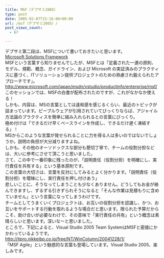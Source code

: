 ```yaml
---
title: MSF（デブサミ2005）
type: post
date: 2005-02-07T15:16:06+00:00
url: /msf（デブサミ2005）/
post_views_count:
  - 67

---
```

デブサミ第二段は、MSFについて書いておきたいと思います。  
[Microsoft Solutions Framework][1]  
MSFという言葉すら知りませんでしたが、MSFとは「定義された一連の原則、モデル、規範、概念、ガイドライン、および Microsoft の実証済みのプラクティスに基づく、ITソリューション提供プロジェクトのための熟慮され鍛えられたアプローチです」。  
<http://www.microsoft.com/japan/msdn/vstudio/productinfo/enterprise/msf/>  
このセッションでは、MSFの白書が配布されたのですが、これがなかなか使える！  
しかも、内容は、MSの言葉としては違和感を感じるくらい、最近のトピックが詰まっています。ピープルウェアが引用されていてびっくりならば、アジャイル方法論のプラクティスを簡単に組み入れられるとの言葉にびっくり。  
極め付けは「できるだけ早くベースラインを作成し、できるだけ遅く凍結する」！  
MSからこのような言葉が発せられることに力を得る人は多いのではないでしょうか。説明の負担が大分減りますよね。  
しかも、その他のオーソドックスな部分も懇切丁寧で、チームの役割分担などは、大いに参考にさせて頂こうと思いました。  
さて、この中で一番印象に残ったのが、「説明責任（役割分担）を明確にし、実行責任を共有する」という基本原則です。  
この言葉の大切さは、言葉を反対にしてみるとよく分かります。「説明責任（役割分担）を曖昧にし、実行責任を押し付けあう」  
悲しいことに、そうなってしまうことも少なくありません。どうしてもお金が絡んできますし、ずるずる引きずられそうになると「そんな作業は見積もりに含めていません」という言葉になってしまうわけです。  
チームとしてうまくいくプロジェクトは、お互いの役割分担を認識し、かつ、お互いをサポートする行動を取れるような場合だと思います。限られた予算だからこそ、助け合いが必要なわけで、その意味で「実行責任の共有」という概念は素晴らしいと思います。深いなーと思いました。  
ところで、下記によると、Visual Studio 2005 Team SystemはMSFと密接にかかわっているようです。  
<http://itpro.nikkeibp.co.jp/free/NT/WinColumn/20041228/1/>  
「MSF Agile」という魅惑的な言葉も登場しています。Visual Studio 2005、楽しみです。

 [1]: http://www.seshop.com/event/dev/timetable/Default.asp?mode=detail&eid=42&sid=172&tr=08%5F%8AJ%94%AD%83v%83%8D%83Z%83X